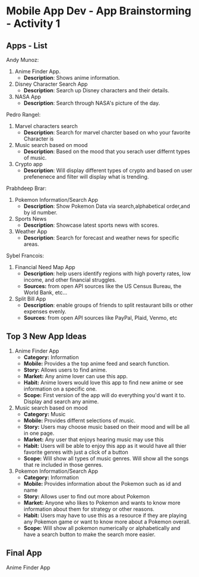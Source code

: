 Mobile App Dev - App Brainstorming - Activity 1
===

## Apps - List
Andy Munoz: 
1. Anime Finder App.
    - **Description**: Shows anime information.
2. Disney Character Search App
    - **Description**: Search up Disney characters and their details.
3. NASA App
    - **Description**: Search through NASA's picture of the day.

Pedro Rangel:
1. Marvel characters search 
    - **Description**: Search for marvel charcter based on who your favorite Character is 
2. Music search based on mood
    - **Description**: Based on the mood that you serach user differnt types of music. 
3. Crypto app
    - **Description**: Will display different types of crypto and based on user prefenenece and filter will display what is trending. 

Prabhdeep Brar:
1. Pokemon Information/Search App
    - **Description**: Show Pokemon Data via search,alphabetical order,and by id number.
2. Sports News
    - **Description**: Showcase latest sports news with scores.
3. Weather App
    - **Description**: Search for forecast and weather news for specific areas.

Sybel Francois:
1. Financial Need Map App
    - **Description**: help users identify regions with high poverty rates, low income, and other financial struggles.
    - **Sources:** from open API sources like the US Census Bureau, the World Bank, etc...
2. Split Bill App
    - **Description**: enable groups of friends to split restaurant bills or other expenses  evenly.
    - **Sources**: from open API sources like PayPal, Plaid, Venmo, etc


## Top 3 New App Ideas
1. Anime Finder App
    - **Category:** Information
    - **Mobile:** Provides a the top anime feed and search function.
    - **Story:** Allows users to find anime.
    - **Market:** Any anime lover can use this app.
    - **Habit:** Anime lovers would love this app to find new anime or see information on a specific one. 
    - **Scope:** First version of the app will do everything you'd want it to. Display and search any anime.
2. Music search based on mood
    - **Category:** Music
    - **Mobile:** Provides differnt selections of music. 
    - **Story:** Users may choose music based on their mood and will be all in one page.
    - **Market:** Any user that enjoys hearing music may use this
    - **Habit:**  Users will be able to enjoy this app as it would have all thier favorite genres with just a click of a button
    - **Scope:**  Will show all types of music genres. Will show all the songs that re included in those genres.
3. Pokemon Information/Search App
    - **Category:** Information
    - **Mobile:** Provides information about the Pokemon such as id and name
    - **Story:** Allows user to find out more about Pokemon
    - **Market:** Anyone who likes to Pokemon and wants to know more information about them for strategy or other reasons.
    - **Habit:** Users may have to use this as a resource if they are playing any Pokemon game or want to know more about a Pokemon overall.
    - **Scope:** Will show all pokemon numerically or alphabetically and have a search button to make the search more easier.

       
## Final App

Anime Finder App
